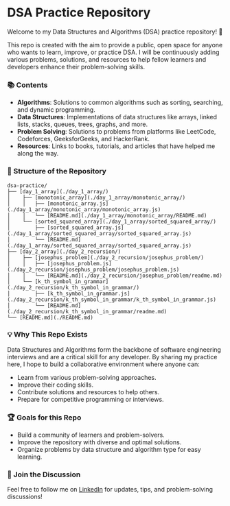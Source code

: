 # DSA Practice Repository

Welcome to my Data Structures and Algorithms (DSA) practice repository! 🎉

This repo is created with the aim to provide a public, open space for anyone who wants to learn, improve, or practice DSA. I will be continuously adding various problems, solutions, and resources to help fellow learners and developers enhance their problem-solving skills.

### 📚 Contents

- **Algorithms**: Solutions to common algorithms such as sorting, searching, and dynamic programming.
- **Data Structures**: Implementations of data structures like arrays, linked lists, stacks, queues, trees, graphs, and more.
- **Problem Solving**: Solutions to problems from platforms like LeetCode, Codeforces, GeeksforGeeks, and HackerRank.
- **Resources**: Links to books, tutorials, and articles that have helped me along the way.

### 🔎 Structure of the Repository

```plaintext
dsa-practice/
├── [day_1_array](./day_1_array/)
│    ├── [monotonic_array](./day_1_array/monotonic_array/)
│    │   ├── [monotonic_array.js](./day_1_array/monotonic_array/monotonic_array.js)
│    │   └── [README.md](./day_1_array/monotonic_array/README.md)
│    └── [sorted_squared_array](./day_1_array/sorted_squared_array/)
│        ├── [sorted_squared_array.js](./day_1_array/sorted_squared_array/sorted_squared_array.js)
│        └── [README.md](./day_1_array/sorted_squared_array/sorted_squared_array.js)
├── [day_2_array](./day_2_recursion/)
│    ├── [josephus_problem](./day_2_recursion/josephus_problem/)
│    │   ├── [josephus_problem.js](./day_2_recursion/josephus_problem/josephus_problem.js)
│    │   └── [README.md](./day_2_recursion/josephus_problem/readme.md)
│    └── [k_th_symbol_in_grammar](./day_2_recursion/k_th_symbol_in_grammar/)
│        ├── [k_th_symbol_in_grammar.js](./day_2_recursion/k_th_symbol_in_grammar/k_th_symbol_in_grammar.js)
│        └── [README.md](./day_2_recursion/k_th_symbol_in_grammar/readme.md)
└── [README.md](./README.md)
```

### 💡 Why This Repo Exists

Data Structures and Algorithms form the backbone of software engineering interviews and are a critical skill for any developer. By sharing my practice here, I hope to build a collaborative environment where anyone can:

- Learn from various problem-solving approaches.
- Improve their coding skills.
- Contribute solutions and resources to help others.
- Prepare for competitive programming or interviews.

### 🏆 Goals for this Repo

- Build a community of learners and problem-solvers.
- Improve the repository with diverse and optimal solutions.
- Organize problems by data structure and algorithm type for easy learning.

### 📢 Join the Discussion

Feel free to follow me on [LinkedIn](https://in.linkedin.com/in/mantash-singh) for updates, tips, and problem-solving discussions!
